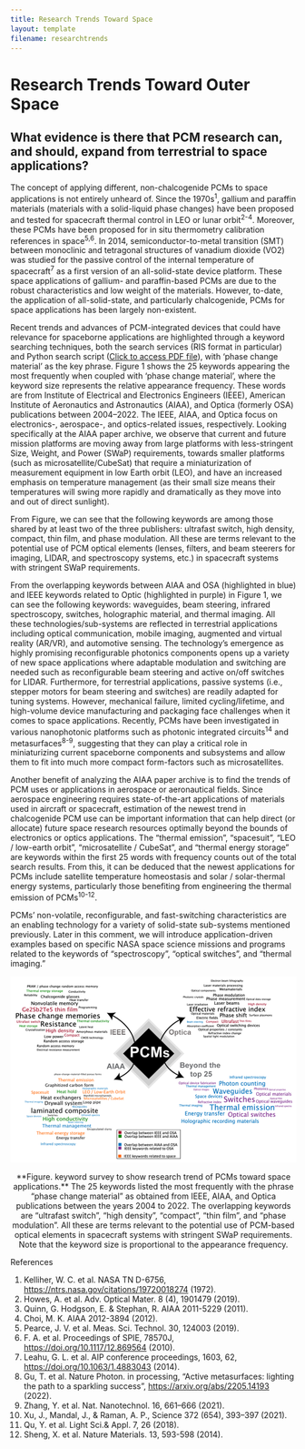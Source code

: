 ```yaml
---
title: Research Trends Toward Space
layout: template
filename: researchtrends
--- 
```


# Research Trends Toward Outer Space

## What evidence is there that PCM research can, and should, expand from terrestrial to space applications? 

The concept of applying different, non-chalcogenide PCMs to space applications is not entirely unheard of. Since the 1970s<sup>1</sup>, gallium and paraffin materials (materials with a solid-liquid phase changes) have been proposed and tested for spacecraft thermal control in LEO or lunar orbit<sup>2-4</sup>. Moreover, these PCMs have been proposed for in situ thermometry calibration references in space<sup>5,6</sup>. In 2014, semiconductor-to-metal transition (SMT) between monoclinic and tetragonal structures of vanadium dioxide (VO2) was studied for the passive control of the internal temperature of spacecraft<sup>7</sup> as a first version of an all-solid-state device platform. These space applications of gallium- and paraffin-based PCMs are due to the robust characteristics and low weight of the materials. However, to-date, the application of all-solid-state, and particularly chalcogenide, PCMs for space applications has been largely non-existent. 

Recent trends and advances of PCM-integrated devices that could have relevance for spaceborne applications are highlighted through a keyword searching techniques, both the search services (RIS format in particular) and Python search script ([Click to access PDF file](keyword_search_method.pdf)), with ‘phase change material’ as the key phrase. Figure 1 shows the 25 keywords appearing the most frequently when coupled with ‘phase change material’, where the keyword size represents the relative appearance frequency. These words are from Institute of Electrical and Electronics Engineers (IEEE), American Institute of Aeronautics and Astronautics (AIAA), and Optica (formerly OSA) publications between 2004–2022. The IEEE, AIAA, and Optica focus on electronics-, aerospace-, and optics-related issues, respectively. Looking specifically at the AIAA paper archive, we observe that current and future mission platforms are moving away from large platforms with less-stringent Size, Weight, and Power (SWaP) requirements, towards smaller platforms (such as microsatellite/CubeSat) that require a miniaturization of measurement equipment in low Earth orbit (LEO), and have an increased emphasis on temperature management (as their small size means their temperatures will swing more rapidly and dramatically as they move into and out of direct sunlight).

From Figure, we can see that the following keywords are among those shared by at least two of the three publishers: ultrafast switch, high density, compact, thin film, and phase modulation.  All these are terms relevant to the potential use of PCM optical elements (lenses, filters, and beam steerers for imaging, LIDAR, and spectroscopy systems, etc.) in spacecraft systems with stringent SWaP requirements.

From the overlapping keywords between AIAA and OSA (highlighted in blue) and IEEE keywords related to Optic (highlighted in purple) in Figure 1, we can see the following keywords: waveguides, beam steering, infrared spectroscopy, switches, holographic material, and thermal imaging. All these technologies/sub-systems are reflected in terrestrial applications including optical communication, mobile imaging, augmented and virtual reality (AR/VR), and automotive sensing. The technology’s emergence as highly promising reconfigurable photonics components opens up a variety of new space applications where adaptable modulation and switching are needed such as reconfigurable beam steering and active on/off switches for LIDAR. Furthermore, for terrestrial applications, passive systems (i.e., stepper motors for beam steering and switches) are readily adapted for tuning systems.  However, mechanical failure, limited cycling/lifetime, and high-volume device manufacturing and packaging face challenges when it comes to space applications. Recently, PCMs have been investigated in various nanophotonic platforms such as photonic integrated circuits<sup>14</sup> and metasurfaces<sup>8-9</sup>, suggesting that they can play a critical role in miniaturizing current spaceborne components and subsystems and allow them to fit into much more compact form-factors such as microsatellites.

Another benefit of analyzing the AIAA paper archive is to find the trends of PCM uses or applications in aerospace or aeronautical fields. Since aerospace engineering requires state-of-the-art applications of materials used in aircraft or spacecraft, estimation of the newest trend in chalcogenide PCM use can be important information that can help direct (or allocate) future space research resources optimally beyond the bounds of electronics or optics applications. The “thermal emission”, “spacesuit”, “LEO / low-earth orbit”, “microsatellite / CubeSat”, and “thermal energy storage” are keywords within the first 25 words with frequency counts out of the total search results. From this, it can be deduced that the newest applications for PCMs include satellite temperature homeostasis and solar / solar-thermal energy systems, particularly those benefiting from engineering the thermal emission of PCMs<sup>10-12</sup>. 

PCMs’ non-volatile, reconfigurable, and fast-switching characteristics are an enabling technology for a variety of solid-state sub-systems mentioned previously. Later in this comment, we will introduce application-driven examples based on specific NASA space science missions and programs related to the keywords of “spectroscopy”, “optical switches”, and “thermal imaging.”

![InSitu](figures/keywordsearch.png)

<center>**Figure. keyword survey to show research trend of PCMs toward space applications.**
The 25 keywords listed the most frequently with the phrase “phase change material” as obtained from IEEE, AIAA, and Optica publications between the years 2004 to 2022. The overlapping keywords are “ultrafast switch”, “high density”, “compact”, “thin film”, and “phase modulation”. All these are terms relevant to the potential use of PCM-based optical elements in spacecraft systems with stringent SWaP requirements. Note that the keyword size is proportional to the appearance frequency.</center>

References
1.	Kelliher, W. C. et al. NASA TN D-6756, https://ntrs.nasa.gov/citations/19720018274 (1972). 
2.	Howes, A. et al. Adv. Optical Mater. 8 (4), 1901479 (2019).
3.	Quinn, G. Hodgson, E. & Stephan, R. AIAA 2011-5229 (2011).
4.	Choi, M. K. AIAA 2012-3894 (2012). 
5.	Pearce, J. V. et al. Meas. Sci. Technol. 30, 124003 (2019).
6.	F. A. et al. Proceedings of SPIE, 78570J, https://doi.org/10.1117/12.869564 (2010).
7.	Leahu, G. L. et al. AIP conference proceedings, 1603, 62, https://doi.org/10.1063/1.4883043 (2014).
8.	Gu, T. et al. Nature Photon. in processing, “Active metasurfaces: lighting the path to a sparkling success”, https://arxiv.org/abs/2205.14193 (2022).
9.	Zhang, Y. et al. Nat. Nanotechnol. 16, 661–666 (2021).
10.	Xu, J., Mandal, J., & Raman, A. P., Science 372 (654), 393–397 (2021).
11.	Qu, Y. et al. Light Sci.& Appl. 7, 26 (2018).
12.	Sheng, X. et al. Nature Materials. 13, 593-598 (2014).



